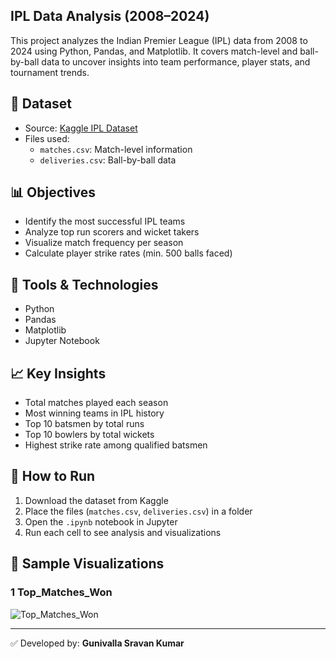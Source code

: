 ## IPL Data Analysis (2008–2024)

This project analyzes the Indian Premier League (IPL) data from 2008 to 2024 using Python, Pandas, and Matplotlib. It covers match-level and ball-by-ball data to uncover insights into team performance, player stats, and tournament trends.

## 📁 Dataset
- Source: [Kaggle IPL Dataset](https://www.kaggle.com/datasets)
- Files used:
  - `matches.csv`: Match-level information
  - `deliveries.csv`: Ball-by-ball data

## 📊 Objectives
- Identify the most successful IPL teams
- Analyze top run scorers and wicket takers
- Visualize match frequency per season
- Calculate player strike rates (min. 500 balls faced)

## 🧪 Tools & Technologies
- Python
- Pandas
- Matplotlib
- Jupyter Notebook

## 📈 Key Insights
- Total matches played each season
- Most winning teams in IPL history
- Top 10 batsmen by total runs
- Top 10 bowlers by total wickets
- Highest strike rate among qualified batsmen

## 📌 How to Run
1. Download the dataset from Kaggle
2. Place the files (`matches.csv`, `deliveries.csv`) in a folder
3. Open the `.ipynb` notebook in Jupyter
4. Run each cell to see analysis and visualizations

## 📸 Sample Visualizations
### 1 Top_Matches_Won
![Top_Matches_Won](Top_Matches_Won.png)

---

✅ Developed by: **Gunivalla Sravan Kumar**
